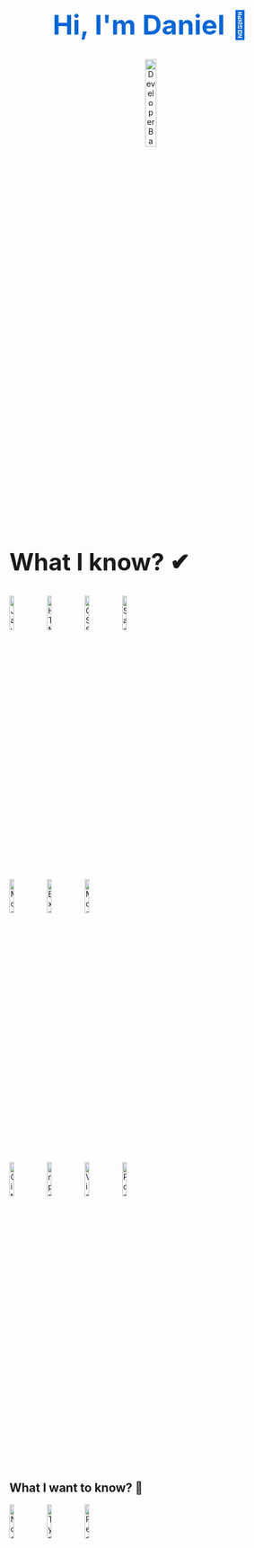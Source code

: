 
  <h1 align="center" style="color:#0366d6;font-size:48px;font-weight:bold;">Hi, I'm Daniel 👋</h1>
  <p align="center">
    <img alt="Developer Badge" src="https://img.shields.io/badge/Developer-gray?style=for-the-badge&logo=appveyor" style="width: 20%; height: 20%;"/>
  </p>
<br>
<div>
  <h2 style="font-size:42px;font-weight:bold;">What I know? ✔</h2>
  <div>
    <img alt="JavaScript Badge" src="https://img.shields.io/badge/JavaScript-%23F7DF1E.svg?&style=for-the-badge&logo=javascript&logoColor=black" style="width: 12.5%; height: 12.5%;"/>
    <img alt="HTML Badge" src="https://img.shields.io/badge/HTML-%23E34F26.svg?&style=for-the-badge&logo=html5&logoColor=white" style="width: 12.5%; height: 12.5%;"/>
    <img alt="CSS Badge" src="https://img.shields.io/badge/CSS-%231572B6.svg?&style=for-the-badge&logo=css3&logoColor=white" style="width: 12.5%; height: 12.5%;"/>
    <img alt="Sass Badge" src="https://img.shields.io/badge/Sass-%23CC6699.svg?&style=for-the-badge&logo=sass&logoColor=white" style="width: 12.5%; height: 12.5%;"/>
  </div>
  <br>
  <div>
    <img alt="MongoDB Badge" src="https://img.shields.io/badge/MongoDB-%2347A248.svg?&style=for-the-badge&logo=mongodb&logoColor=white" style="width: 12.5%;      height: 12.5%;"/>
    <img alt="Express.js Badge" src="https://img.shields.io/badge/Express.js-%23000000.svg?&style=for-the-badge&logo=express&logoColor=white" style="width:        12.5%; height: 12.5%;"/>
    <img alt="MongoDB Compass Badge" src="https://img.shields.io/badge/MongoDB_Compass-%2347A248.svg?&style=for-the-badge&logo=mongodb&logoColor=white"            style="width: 12.5%; height: 12.5%;"/>
  </div>
  <br>
  <div>
    <img alt="Git Badge" src="https://img.shields.io/badge/Git-%23F05033.svg?&style=for-the-badge&logo=git&logoColor=white" style="width: 12.5%; height:         12.5%;"/>
    <img alt="npm Badge" src="https://img.shields.io/badge/npm-%23CB3837.svg?&style=for-the-badge&logo=npm&logoColor=white" style="width: 12.5%; height:         12.5%;"/>
    <img alt="Visual Studio Code Badge" src="https://img.shields.io/badge/Visual%20Studio%20Code-%23007ACC.svg?&style=for-the-badge&logo=visual-studio-code&     logoColor=white" style="width: 12.5%; height: 12.5%;"/>
    <img alt="Postman Badge" src="https://img.shields.io/badge/Postman-%23FF6C37.svg?&style=for-the-badge&logo=postman&logoColor=white" style="width: 12.5%;     height: 12.5%;"/>
  </div>
  <br>
  <br>
  <br>
  <div>
    <h2 style"font-size:42px;font-weight:bold;">What I want to know? 👀</h2>
    <img alt="Node.js Badge" src="https://img.shields.io/badge/Node.js-%23339933.svg?&style=for-the-badge&logo=node.js&logoColor=white" style="width: 12.5%;     height: 12.5%;"/>
    <img alt="TypeScript Badge" src="https://img.shields.io/badge/TypeScript-%23007ACC.svg?&style=for-the-badge&logo=typescript&logoColor=white"                 style="width: 12.5%; height: 12.5%;"/>
    <img alt="React Badge" src="https://img.shields.io/badge/React-%2361DAFB.svg?&style=for-the-badge&logo=react&logoColor=black" style="width: 12.5%;           height: 12.5%"/>
  </div>
 </div>                                                                                                                       



<!--
**sirbuli/sirbuli** is a ✨ _special_ ✨ repository because its `README.md` (this file) appears on your GitHub profile.

Here are some ideas to get you started:

- 🔭 I’m currently working on ...
- 🌱 I’m currently learning ...
- 👯 I’m looking to collaborate on ...
- 🤔 I’m looking for help with ...
- 💬 Ask me about ...
- 📫 How to reach me: ...
- 😄 Pronouns: ...
- ⚡ Fun fact: ...
-->





